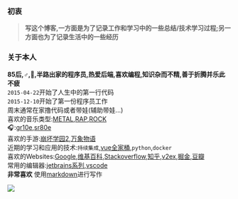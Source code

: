 ### 初衷
> **写这个博客,一方面是为了记录工作和学习中的一些总结/技术学习过程;另一方面也为了记录生活中的一些经历**

### 关于本人
**85后,♂️,💍,半路出家的程序员,热爱后端,喜欢编程,知识杂而不精,善于折腾并乐此不疲**  
`2015-04-22`开始了人生中的第一行代码  
`2015-12-10`开始了第一份程序员工作  
周末通常在家撸代码或者带娃(辅助带娃...)  
喜欢的音乐类型:[METAL](https://zh.wikipedia.org/zh/%E9%87%8D%E9%87%91%E5%B1%9E%E9%9F%B3%E4%B9%90),[RAP](https://zh.wikipedia.org/wiki/%E9%A5%92%E8%88%8C),[ROCK](https://zh.wikipedia.org/wiki/%E6%91%87%E6%BB%9A%E4%B9%90)  
🎧:[gr10e](https://www.gradolabs.com/component/k2/item/46-gr10e),[sr80e](https://www.gradolabs.com/headphones/prestige-series/item/1-sr80e)  
喜欢的手游:[崩坏学园2](https://zh.wikipedia.org/zh-hans/%E5%B4%A9%E5%9D%8F%E5%AD%A6%E5%9B%AD2),[万象物语](https://zh.wikipedia.org/zh/Sdorica_%E8%90%AC%E8%B1%A1%E7%89%A9%E8%AA%9E)    
近期的学习和应用的技术:`持续集成`,[vue全家桶](https://github.com/vuejs/vue),`python`,`docker`  
喜欢的Websites:[Google](https://google.com.hk),[维基百科](https://zh.wikipedia.org/zh-hans/%E9%A6%96%E9%A1%B5),[Stackoverflow](https://stackoverflow.com/),[知乎](https://zhihu.com),[v2ex](https://v2ex.com),[掘金](https://juejin.im/),[豆瓣](https://douban.com/)  
常用的编辑器:[jetbrains系列](https://www.jetbrains.com/),[vscode](https://code.visualstudio.com/)  
**非常喜欢** 使用[markdown](https://zh.wikipedia.org/wiki/Markdown)进行写作  

![](https://lestat.b0.upaiyun.com/blog/dontgiveup.png)